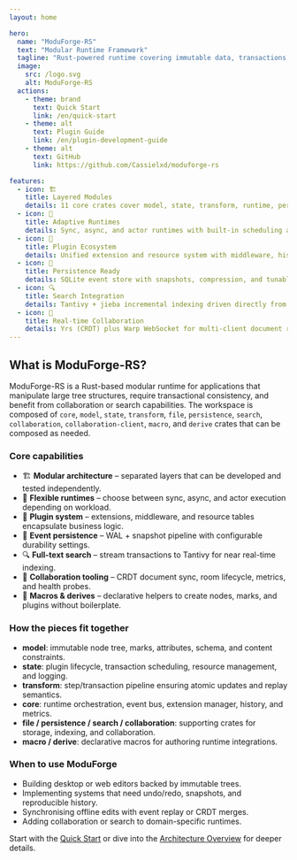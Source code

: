 ```yaml
---
layout: home

hero:
  name: "ModuForge-RS"
  text: "Modular Runtime Framework"
  tagline: "Rust-powered runtime covering immutable data, transactions, collaboration, search, and persistence"
  image:
    src: /logo.svg
    alt: ModuForge-RS
  actions:
    - theme: brand
      text: Quick Start
      link: /en/quick-start
    - theme: alt
      text: Plugin Guide
      link: /en/plugin-development-guide
    - theme: alt
      text: GitHub
      link: https://github.com/Cassielxd/moduforge-rs

features:
  - icon: 🏗️
    title: Layered Modules
    details: 11 core crates cover model, state, transform, runtime, persistence, search, and collaboration.
  - icon: 🚀
    title: Adaptive Runtimes
    details: Sync, async, and actor runtimes with built-in scheduling and resource detection.
  - icon: 🔧
    title: Plugin Ecosystem
    details: Unified extension and resource system with middleware, history, and metrics.
  - icon: 💾
    title: Persistence Ready
    details: SQLite event store with snapshots, compression, and tunable durability.
  - icon: 🔍
    title: Search Integration
    details: Tantivy + jieba incremental indexing driven directly from transactions.
  - icon: 🤝
    title: Real-time Collaboration
    details: Yrs (CRDT) plus Warp WebSocket for multi-client document rooms.
---
```


## What is ModuForge-RS?

ModuForge-RS is a Rust-based modular runtime for applications that manipulate large tree structures, require transactional consistency, and benefit from collaboration or search capabilities. The workspace is composed of `core`, `model`, `state`, `transform`, `file`, `persistence`, `search`, `collaboration`, `collaboration-client`, `macro`, and `derive` crates that can be composed as needed.

### Core capabilities

- 🏗️ **Modular architecture** – separated layers that can be developed and tested independently.
- 🚀 **Flexible runtimes** – choose between sync, async, and actor execution depending on workload.
- 🔧 **Plugin system** – extensions, middleware, and resource tables encapsulate business logic.
- 💾 **Event persistence** – WAL + snapshot pipeline with configurable durability settings.
- 🔍 **Full-text search** – stream transactions to Tantivy for near real-time indexing.
- 🤝 **Collaboration tooling** – CRDT document sync, room lifecycle, metrics, and health probes.
- 🧰 **Macros & derives** – declarative helpers to create nodes, marks, and plugins without boilerplate.

### How the pieces fit together

- **model**: immutable node tree, marks, attributes, schema, and content constraints.
- **state**: plugin lifecycle, transaction scheduling, resource management, and logging.
- **transform**: step/transaction pipeline ensuring atomic updates and replay semantics.
- **core**: runtime orchestration, event bus, extension manager, history, and metrics.
- **file / persistence / search / collaboration**: supporting crates for storage, indexing, and collaboration.
- **macro / derive**: declarative macros for authoring runtime integrations.

### When to use ModuForge

- Building desktop or web editors backed by immutable trees.
- Implementing systems that need undo/redo, snapshots, and reproducible history.
- Synchronising offline edits with event replay or CRDT merges.
- Adding collaboration or search to domain-specific runtimes.

Start with the [Quick Start](./quick-start.md) or dive into the [Architecture Overview](./architecture-overview.md) for deeper details.
